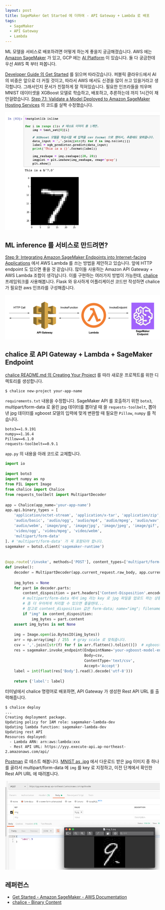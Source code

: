 ```yaml
---
layout: post
title: SageMaker Get Started 에 더하여 - API Gateway + Lambda 로 배포
tags:
  - SageMaker
  - API Gateway
  - Lambda
---
```


ML 모델을 서비스로 배포하려면 어떻게 하는게 좋을지 궁금해졌습니다. AWS 에는 [Amazon SageMaker](https://aws.amazon.com/ko/sagemaker/) 가 있고, GCP 에는 [AI Platform](https://cloud.google.com/ai-platform/?hl=ko) 이 있습니다. 둘 다 궁금한데 우선 AWS 쪽 부터 파봅니다.

[Developer Guide 의 Get Started](https://docs.aws.amazon.com/sagemaker/latest/dg/gs.html) 를 읽으며 따라갔습니다. 퍼블릭 클라우드에서 AI 의 비중은 앞으로 더 커질 것이고, 따라서 AWS 에서도 신경을 많이 쓰고 있을거라고 생각합니다. 그래서인지 문서가 친절하게 잘 적혀있습니다. 필요한 인프라들을 띄우며 MNIST 데이터셋을 XGBoost 모델로 학습하고, 배포하고, 추론하는데 까지 1시간이 채 안걸렸습니다. [Step 7.1: Validate a Model Deployed to Amazon SageMaker Hosting Services](https://docs.aws.amazon.com/sagemaker/latest/dg/ex1-test-model-endpoint.html) 의 코드를 살짝 수정했습니다.

<p align="center">
  <img src="https://raw.githubusercontent.com/chang12/chang12.github.io/master/images/2019-07-21-pic1-mnist-xgboost-inference.png" alt="2019-07-21-pic1-mnist-xgboost-inference.png"/>
</p>

## ML inference 를 서비스로 만드려면?

[Step 9: Integrating Amazon SageMaker Endpoints into Internet-facing Applications](https://docs.aws.amazon.com/sagemaker/latest/dg/getting-started-client-app.html) 에서 AWS Lambda 를 쓰는 방법을 제안하고 있습니다. 앞에 HTTP endpoint 도 있으면 좋을 것 같습니다. 많이들 사용하는 Amazon API Gateway + AWS Lambda 조합이 생각납니다. 이를 구현하는 여러가지 방법이 가능한데, [chalice](https://github.com/aws/chalice) 프레임워크를 사용해봅니다. Flask 와 유사하게 어플리케이션 코드만 작성하면 chalice 가 필요한 aws 인프라를 구성해줍니다.

<p align="center">
  <img src="https://raw.githubusercontent.com/chang12/chang12.github.io/master/images/2019-07-21-pic2-api-gateway-lambda-sagemaker-endpoint.png" alt="2019-07-21-pic2-api-gateway-lambda-sagemaker-endpoint.png"/>
</p>

## chalice 로 API Gateway + Lambda + SageMaker Endpoint

[chalice README.md 의 Creating Your Project](https://github.com/aws/chalice#creating-your-project) 를 따라 새로운 프로젝트를 위한 디렉토리를 생성합니다.

```
$ chalice new-project your-app-name
```

`requirements.txt` 내용을 수정합니다. SageMaker API 를 호출하기 위한 `boto3`, multipart/form-data 로 올린 jpg 데이터를 뽑아낼 때 쓸 `requests-toolbelt`, 뽑아낸 jpg 데이터를 xgboost 모델의 입력에 맞게 변환할 때 필요한 `Pillow`, `numpy` 를 적습니다.

```
boto3==1.9.191
numpy==1.16.4
Pillow==6.1.0
requests-toolbelt==0.9.1
```

`app.py` 의 내용을 아래 코드로 교체합니다.

```python
import io

import boto3
import numpy as np
from PIL import Image
from chalice import Chalice
from requests_toolbelt import MultipartDecoder

app = Chalice(app_name='your-app-name')
app.api.binary_types = [
    'application/octet-stream', 'application/x-tar', 'application/zip',
    'audio/basic', 'audio/ogg', 'audio/mp4', 'audio/mpeg', 'audio/wav',
    'audio/webm', 'image/png', 'image/jpg', 'image/jpeg', 'image/gif',
    'video/ogg', 'video/mpeg', 'video/webm',
    'multipart/form-data'
]. # 'multipart/form-data' 가 꼭 포함되야 합니다. 
sagemaker = boto3.client('sagemaker-runtime')


@app.route('/invoke', methods=['POST'], content_types=['multipart/form-data'])
def invoke():
    decoder = MultipartDecoder(app.current_request.raw_body, app.current_request.headers['content-type'])

    img_bytes = None
    for part in decoder.parts:
        content_disposition = part.headers['Content-Disposition'.encode()].decode()
        # multipart/form-data 에서 img 라는 key 로 jpg 파일을 업로드 하는 상황을 가정합니다.
        # 좀 더 우아하게 처리할 수 있으면 좋을텐데...
        # 참고로 content_disposition 값은 form-data; name="img"; filename="9.jpg" 처럼 적힙니다.
        if "img" in content_disposition:
            img_bytes = part.content
    assert img_bytes is not None

    img = Image.open(io.BytesIO(img_bytes))
    arr = np.array(img) / 255  # gray scale 로 맞춰줍니다.
    csv = ','.join([str(f) for f in arr.flatten().tolist()])  # xgboost 입력에 맞춰 comma separated value 로 만들어줍니다.
    res = sagemaker.invoke_endpoint(EndpointName='your-xgboost-model-endpoint-name',
                                    Body=csv,
                                    ContentType='text/csv',
                                    Accept='Accept')
    label = int(float(res['Body'].read().decode('utf-8')))

    return {'label': label}

```

터미널에서 chalice 명령어로 배포하면, API Gateway 가 생성한 Rest API URL 를 출력해줍니다.

```
$ chalice deploy
...
Creating deployment package.
Updating policy for IAM role: sagemaker-lambda-dev
Updating lambda function: sagemaker-lambda-dev
Updating rest API
Resources deployed:
  - Lambda ARN: arn:aws:lambda:xxx
  - Rest API URL: https://yyy.execute-api.ap-northeast-2.amazonaws.com/api/
```

[Postman](https://www.getpostman.com/) 로 테스트 해봅니다. [MNIST as .jpg](https://www.kaggle.com/scolianni/mnistasjpg) 에서 다운로드 받은 jpg 이미지 중 하나를 골라서 multipart/form-data 에 `img` 를 key 로 지정하고, 이전 단계에서 확인한 Rest API URL 에 때려봅니다. 

<p align="center">
  <img src="https://raw.githubusercontent.com/chang12/chang12.github.io/master/images/2019-07-21-pic3-result.png" alt="2019-07-21-pic3-result.png"/>
</p>

## 레퍼런스

* [Get Started - Amazon SageMaker - AWS Documentation](https://docs.aws.amazon.com/sagemaker/latest/dg/gs.html)
* [chalice - Binary Content](https://chalice.readthedocs.io/en/latest/topics/views.html#binary-content)
